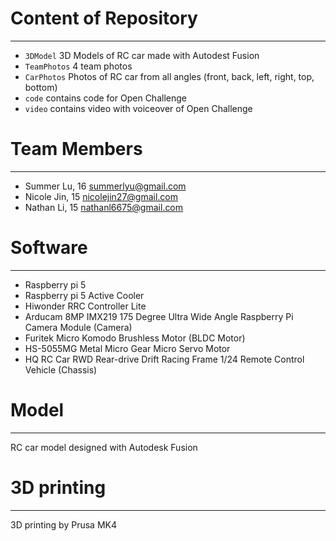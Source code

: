 # Content of Repository
---
- `3DModel` 3D Models of RC car made with Autodest Fusion
- `TeamPhotos` 4 team photos
- `CarPhotos` Photos of RC car from all angles (front, back, left, right, top, bottom)
- `code` contains code for Open Challenge 
- `video` contains video with voiceover of Open Challenge 

# Team Members
---
- Summer Lu, 16 summerlyu@gmail.com
- Nicole Jin, 15 nicolejin27@gmail.com
- Nathan Li, 15 nathanl6675@gmail.com



# Software
---
- Raspberry pi 5
- Raspberry pi 5 Active Cooler
- Hiwonder RRC Controller Lite
- Arducam 8MP IMX219 175 Degree Ultra Wide Angle Raspberry Pi Camera Module (Camera)
- Furitek Micro Komodo Brushless Motor (BLDC Motor)
- HS-5055MG Metal Micro Gear Micro Servo Motor
- HQ RC Car RWD Rear-drive Drift Racing Frame 1/24 Remote Control Vehicle (Chassis)

# Model
---
  RC car model designed with Autodesk Fusion

# 3D printing
---
  3D printing by Prusa MK4
